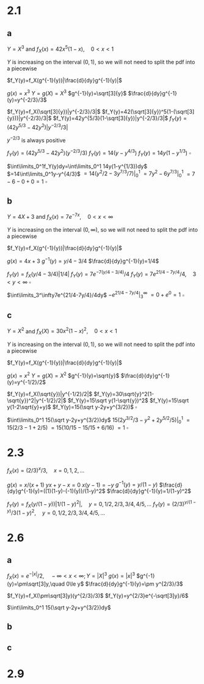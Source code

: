 # 2.1

## a

$Y=X^3$ and $f_X(x)=42x^5(1-x),\quad0<x<1$

$Y$ is increasing on the interval $(0,1)$, so we will not need to split the pdf into a piecewise

$f_Y(y)=f_X(g^{-1}(y))|\frac{d}{dy}g^{-1}(y)|$

$g(x)=x^3$
$Y=g(X)=X^3$
$g^{-1}(y)=\sqrt[3]{y}$
$\frac{d}{dy}g^{-1}(y)=y^{-2/3}/3$

$f_Y(y)=f_X(\sqrt[3]{y})|y^{-2/3}/3|$
$f_Y(y)=42(\sqrt[3]{y})^5(1-(\sqrt[3]{y}))|y^{-2/3}/3|$
$f_Y(y)=42y^{5/3}(1-\sqrt[3]{y})|y^{-2/3}/3|$
$f_Y(y)=(42y^{5/3}-42y^2)|y^{-2/3}/3|$

$y^{-2/3}$ is always positive

$f_Y(y)=(42y^{5/3}-42y^2)(y^{-2/3}/3)$
$f_Y(y)=14(y-y^{4/3})$
$f_Y(y)=14y(1-y^{1/3})$
$\square$

$\int\limits_0^1f_Y(y)dy=\int\limits_0^1 14y(1-y^{1/3})dy$
$=14\int\limits_0^1y-y^{4/3}$
$=14(y^2/2-3y^{7/3}/7)\bigg\vert_0^1$
$=7y^2-6y^{7/3}\bigg\vert_0^1$
$=7-6-0+0=1$
$\square$
## b

$Y=4X+3$ and $f_X(x)=7e^{-7x},\quad0<x<\infty$

$Y$ is increasing on the interval $(0,\infty)$, so we will not need to split the pdf into a piecewise

$f_Y(y)=f_X(g^{-1}(y))|\frac{d}{dy}g^{-1}(y)|$

$g(x)=4x+3$
$g^{-1}(y)=y/4-3/4$
$\frac{d}{dy}g^{-1}(y)=1/4$

$f_Y(y)=f_X(y/4-3/4)|1/4|$
$f_Y(y)=7e^{-7(y/4-3/4)}/4$
$f_Y(y)=7e^{21/4-7y/4}/4,\quad3<y<\infty$
$\square$

$\int\limits_3^\infty7e^{21/4-7y/4}/4dy$
$-e^{21/4-7y/4}\bigg\vert_3^\infty$
$=0+e^0=1$
$\square$

## c

$Y=X^2$ and $f_X(X)=30x^2(1-x)^2,\quad 0<x<1$

$Y$ is increasing on the interval $(0,1)$, so we will not need to split the pdf into a piecewise

$f_Y(y)=f_X(g^{-1}(y))|\frac{d}{dy}g^{-1}(y)|$

$g(x)=x^2$
$Y=g(X)=X^2$
$g^{-1}(y)=\sqrt{y}$
$\frac{d}{dy}g^{-1}(y)=y^{-1/2}/2$

$f_Y(y)=f_X(\sqrt{y})|y^{-1/2}/2|$
$f_Y(y)=30\sqrt{y}^2(1-\sqrt{y})^2|y^{-1/2}/2|$
$f_Y(y)=15\sqrt y(1-\sqrt{y})^2$
$f_Y(y)=15\sqrt y(1-2\sqrt{y}+y)$
$f_Y(y)=15(\sqrt y-2y+y^{3/2})$
$\square$

$\int\limits_0^1 15(\sqrt y-2y+y^{3/2})dy$
$15(2y^{3/2}/3-y^2+2y^{5/2}/5)\bigg\vert_0^1$
$=15(2/3-1+2/5)$
$=15(10/15-15/15+6/16)$
$=1$
$\square$

# 2.3

$f_X(x)=(2/3)^x/3,\quad x=0,1,2,...$

$g(x)=x/(x+1)$
$yx+y-x=0$
$x(y-1)=-y$
$g^{-1}(y)=y/(1-y)$
$\frac{d}{dy}g^{-1}(y)=((1)(1-y)-(-1)(y))/(1-y)^2$
$\frac{d}{dy}g^{-1}(y)=1/(1-y)^2$

$f_Y(y)=f_X(y/(1-y))|1/(1-y)^2|,\quad y=0,1/2,2/3,3/4,4/5,...$
$f_Y(y)=(2/3)^{y/(1-y)}/3(1-y)^2,\quad y=0,1/2,2/3,3/4,4/5,...$

# 2.6

## a

$f_X(x)=e^{-|x|}/2,\quad -\infty<x<\infty;Y=|X|^3$
$g(x)=|x|^3$
$g^{-1}(y)=\pm\sqrt[3]y,\quad 0\le y$
$\frac{d}{dy}g^{-1}(y)=\pm y^{2/3}/3$

$f_Y(y)=f_X(\pm\sqrt[3]y)(y^{2/3}/3)$
$f_Y(y)=y^{2/3}e^{-\sqrt[3]y}/6$

$\int\limits_0^1 15(\sqrt y-2y+y^{3/2})dy$

## b

## c

# 2.9